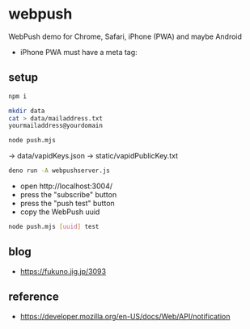 # webpush

WebPush demo for Chrome, Safari, iPhone (PWA) and maybe Android

* iPhone PWA must have a meta tag: <meta name="apple-mobile-web-app-capable" content="yes">

## setup

```sh
npm i
```

```sh
mkdir data
cat > data/mailaddress.txt
yourmailaddress@yourdomain
```

```sh
node push.mjs
```
→ data/vapidKeys.json
→ static/vapidPublicKey.txt

```sh
deno run -A webpushserver.js 
```

- open http://localhost:3004/
- press the "subscribe" button
- press the "push test" button
- copy the WebPush uuid

```sh
node push.mjs [uuid] test
```

## blog

- https://fukuno.jig.jp/3093

## reference

- https://developer.mozilla.org/en-US/docs/Web/API/notification
